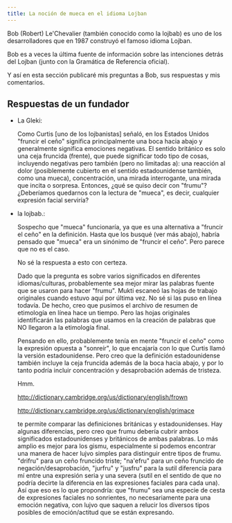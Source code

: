```yaml
---
title: La noción de mueca en el idioma Lojban
---
```


<div class="lojbo"></div>

Bob (Robert) Le'Chevalier (también conocido como la lojbab) es uno de los desarrolladores que en 1987 construyó el famoso idioma Lojban.

Bob es a veces la última fuente de información sobre las intenciones detrás del Lojban (junto con la Gramática de Referencia oficial).

Y así en esta sección publicaré mis preguntas a Bob, sus respuestas y mis comentarios.
## Respuestas de un fundador
* La Gleki:

	Como Curtis [uno de los lojbanistas] señaló, en los Estados Unidos "fruncir el ceño" significa principalmente una boca hacia abajo y generalmente significa emociones negativas. El sentido británico es solo una ceja fruncida (frente), que puede significar todo tipo de cosas, incluyendo negativas pero también (pero no limitadas a): una reacción al dolor (posiblemente cubierto en el sentido estadounidense también, como una mueca), concentración, una mirada interrogante, una mirada que incita o sorpresa. Entonces, ¿qué se quiso decir con "frumu"? ¿Deberíamos quedarnos con la lectura de "mueca", es decir, cualquier expresión facial serviría?
* la lojbab.:

	Sospecho que "mueca" funcionaría, ya que es una alternativa a "fruncir el ceño" en la definición. Hasta que los busqué (ver más abajo), habría pensado que "mueca" era un sinónimo de "fruncir el ceño". Pero parece que no es el caso.
	
	No sé la respuesta a esto con certeza.
	
	Dado que la pregunta es sobre varios significados en diferentes idiomas/culturas, probablemente sea mejor mirar las palabras fuente que se usaron para hacer "frumu". Mukti escaneó las hojas de trabajo originales cuando estuvo aquí por última vez. No sé si las puso en línea todavía. De hecho, creo que pusimos el archivo de resumen de etimología en línea hace un tiempo. Pero las hojas originales identificarán las palabras que usamos en la creación de palabras que NO llegaron a la etimología final.
	
	Pensando en ello, probablemente tenía en mente "fruncir el ceño" como la expresión opuesta a "sonreír", lo que encajaría con lo que Curtis llamó la versión estadounidense. Pero creo que la definición estadounidense también incluye la ceja fruncida además de la boca hacia abajo, y por lo tanto podría incluir concentración y desaprobación además de tristeza.
	
	Hmm.
	
	http://dictionary.cambridge.org/us/dictionary/english/frown

	http://dictionary.cambridge.org/us/dictionary/english/grimace

	te permite comparar las definiciones británicas y estadounidenses. Hay algunas diferencias, pero creo que frumu debería cubrir ambos significados estadounidenses y británicos de ambas palabras.
	Lo más amplio es mejor para los gismu, especialmente si podemos encontrar una manera de hacer lujvo simples para distinguir entre tipos de frumu. "drifru" para un ceño fruncido triste; "na'efru" para un ceño fruncido de negación/desaprobación, "jurfru" y "jusfru" para la sutil diferencia para mí entre una expresión seria y una severa (sutil en el sentido de que no podría decirte la diferencia en las expresiones faciales para cada una). Así que eso es lo que propondría: que "frumu" sea una especie de cesta de expresiones faciales no sonrientes, no necesariamente para una emoción negativa, con lujvo que saquen a relucir los diversos tipos posibles de emoción/actitud que se están expresando.